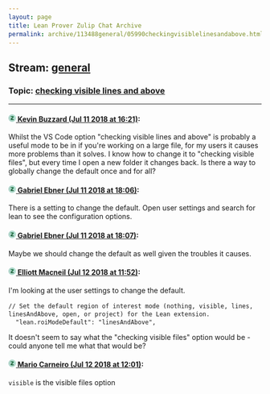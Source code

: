 ```yaml
---
layout: page
title: Lean Prover Zulip Chat Archive 
permalink: archive/113488general/05990checkingvisiblelinesandabove.html
---
```


## Stream: [general](index.html)
### Topic: [checking visible lines and above](05990checkingvisiblelinesandabove.html)

---

#### [![Click to go to Zulip](../../assets/img/zulip2.png) Kevin Buzzard (Jul 11 2018 at 16:21)](https://leanprover.zulipchat.com/#narrow/stream/113488-general/topic/checking%20visible%20lines%20and%20above/near/129473320):
Whilst the VS Code option "checking visible lines and above" is probably a useful mode to be in if you're working on a large file, for my users it causes more problems than it solves. I know how to change it to "checking visible files", but every time I open a new folder it changes back. Is there a way to globally change the default once and for all?

#### [![Click to go to Zulip](../../assets/img/zulip2.png) Gabriel Ebner (Jul 11 2018 at 18:06)](https://leanprover.zulipchat.com/#narrow/stream/113488-general/topic/checking%20visible%20lines%20and%20above/near/129481006):
There is a setting to change the default.  Open user settings and search for lean to see the configuration options.

#### [![Click to go to Zulip](../../assets/img/zulip2.png) Gabriel Ebner (Jul 11 2018 at 18:07)](https://leanprover.zulipchat.com/#narrow/stream/113488-general/topic/checking%20visible%20lines%20and%20above/near/129481027):
Maybe we should change the default as well given the troubles it causes.

#### [![Click to go to Zulip](../../assets/img/zulip2.png) Elliott Macneil (Jul 12 2018 at 11:52)](https://leanprover.zulipchat.com/#narrow/stream/113488-general/topic/checking%20visible%20lines%20and%20above/near/129526984):
I'm looking at the user settings to change the default.
```lean 
// Set the default region of interest mode (nothing, visible, lines, linesAndAbove, open, or project) for the Lean extension.
  "lean.roiModeDefault": "linesAndAbove",
```
It doesn't seem to say what the "checking visible files" option would be - could anyone tell me what that would be?

#### [![Click to go to Zulip](../../assets/img/zulip2.png) Mario Carneiro (Jul 12 2018 at 12:01)](https://leanprover.zulipchat.com/#narrow/stream/113488-general/topic/checking%20visible%20lines%20and%20above/near/129527279):
`visible` is the visible files option

